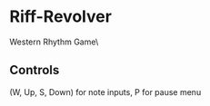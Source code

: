 # Riff-Revolver
Western Rhythm Game\
## Controls
(W, Up, S, Down) for note inputs, P for pause menu
